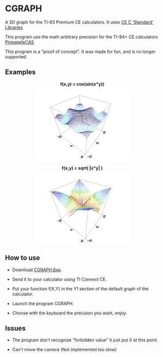 # CGRAPH 

A 3D graph for the TI-83 Premium CE calculators. It uses <a href="https://github.com/CE-Programming/libraries/releases/latest">CE C 'Standard' Libraries</a>

This program use the math arbitrary precision for the TI-84+ CE calculators <a href="https://github.com/nathanfarlow/PineappleCAS">PineappleCAS</a>

This program is a "proof of concept". It was made for fun, and is no longer supported.



## Examples

<p align="center">
  <b>f(x,y) = cos(sin(x*y))</b><br>
  <img src="https://github.com/axel0070/CGRAPH/blob/master/screnshot/cos(sin(xy))%20P1.png">
</p>

<p align="center">
  <b>f(x,y) = sqrt( |x*y| )</b><br>
  <img src="https://github.com/axel0070/CGRAPH/blob/master/screnshot/sqrt(abs(xy))%20P1.png">
</p>


## How to use

* Download [CGRAPH.8xp](https://github.com/axel0070/CGRAPH/releases/latest).

* Send it to your calculator using TI Connect CE.

* Put your function f(X,Y) in the Y1 section of the default graph of the calculator.

* Launch the program CGRAPH.

* Choose with the keyboard the precision you want, enjoy.

## Issues

* The program don't recognize "forbidden value" it just put 0 at this point.

* Can't move the camera (Not implemented too slow)